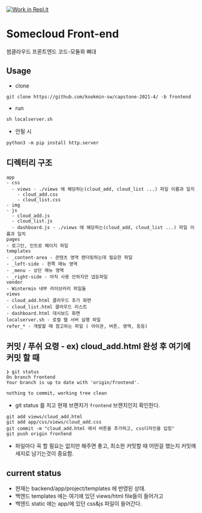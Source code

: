 [![Work in Repl.it](https://classroom.github.com/assets/work-in-replit-14baed9a392b3a25080506f3b7b6d57f295ec2978f6f33ec97e36a161684cbe9.svg)](https://classroom.github.com/online_ide?assignment_repo_id=350588&assignment_repo_type=GroupAssignmentRepo)
# Somecloud Front-end

썸클라우드 프론트엔드 코드-모듈화 뼈대

## Usage
- clone
```
git clone https://github.com/kookmin-sw/capstone-2021-4/ -b frontend
```

- run
```
sh localserver.sh
```

- 안될 시
```
python3 -m pip install http.server 
```

## 디렉터리 구조
```
app
- css
  - views - ./views 에 해당하는(cloud_add, cloud_list ...) 파일 이름과 일치
    - cloud_add.css
    - cloud_list.css
- img
- js
  - cloud_add.js
  - cloud_list.js
  - dashboard.js - ./views 에 해당하는(cloud_add, cloud_list ...) 파일 이름과 일치
pages 
- 로그인, 인트로 페이지 파일
templates
- _content-area - 콘텐츠 영역 렌더링하는데 필요한 파일
- _left-side - 왼쪽 매뉴 영역
- _menu - 상단 매뉴 영역
- _right-side - 아직 사용 안하지만 냅둔파일
vendor
- Wintermin 내부 라이브러리 파일들
views
- cloud_add.html 클라우드 추가 화면
- cloud_list.html 클라우드 리스트
- dashboard.html 대시보드 화면
localserver.sh - 로컬 웹 서버 실행 파일
refer_* - 개발할 때 참고하는 파일 ( 아이콘, 버튼, 영역, 등등)
```

## 커밋 / 푸쉬 요령 - ex) cloud_add.html 완성 후 여기에 커밋 할 때
``` 
❯ git status
On branch frontend
Your branch is up to date with 'origin/frontend'.

nothing to commit, working tree clean
```
- git status 를 치고 현재 브랜치가 `frontend` 브랜치인지 확인한다. 

```
git add views/cloud_add.html
git add app/css/views/cloud_add.css
git commit -m "cloud_add.html 에서 버튼을 추가하고, css디자인을 입힘"
git push origin frontend
```
- 파일마다 꼭 할 필요는 없지만 해주면 좋고, 최소한 커밋할 때 어떤걸 했는지 커밋메세지로 남기는것이 중요함.

## current status
- 현재는 backend/app/project/templates 에 반영된 상태. 
- 백엔드 templates 에는 여기에 있던 views/html file들이 들어가고
- 백엔드 static 에는 app/에 있던 css&js 파일이 들어간다. 
